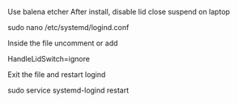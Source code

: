 Use balena etcher
After install, disable lid close suspend on laptop

  sudo nano /etc/systemd/logind.conf

Inside the file uncomment or add

  HandleLidSwitch=ignore

Exit the file and restart logind

  sudo service systemd-logind restart
